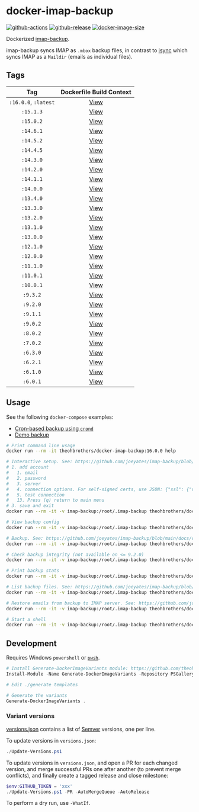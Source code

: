 # docker-imap-backup

[![github-actions](https://github.com/theohbrothers/docker-imap-backup/actions/workflows/ci-master-pr.yml/badge.svg?branch=master)](https://github.com/theohbrothers/docker-imap-backup/actions/workflows/ci-master-pr.yml)
[![github-release](https://img.shields.io/github/v/release/theohbrothers/docker-imap-backup?style=flat-square)](https://github.com/theohbrothers/docker-imap-backup/releases/)
[![docker-image-size](https://img.shields.io/docker/image-size/theohbrothers/docker-imap-backup/latest)](https://hub.docker.com/r/theohbrothers/docker-imap-backup)

Dockerized [imap-backup](https://github.com/joeyates/imap-backup).

imap-backup syncs IMAP as `.mbox` backup files, in contrast to [isync](https://github.com/theohbrothers/docker-isync) which syncs IMAP as a `Maildir` (emails as individual files).

## Tags

| Tag | Dockerfile Build Context |
|:-------:|:---------:|
| `:16.0.0`, `:latest` | [View](variants/16.0.0) |
| `:15.1.3` | [View](variants/15.1.3) |
| `:15.0.2` | [View](variants/15.0.2) |
| `:14.6.1` | [View](variants/14.6.1) |
| `:14.5.2` | [View](variants/14.5.2) |
| `:14.4.5` | [View](variants/14.4.5) |
| `:14.3.0` | [View](variants/14.3.0) |
| `:14.2.0` | [View](variants/14.2.0) |
| `:14.1.1` | [View](variants/14.1.1) |
| `:14.0.0` | [View](variants/14.0.0) |
| `:13.4.0` | [View](variants/13.4.0) |
| `:13.3.0` | [View](variants/13.3.0) |
| `:13.2.0` | [View](variants/13.2.0) |
| `:13.1.0` | [View](variants/13.1.0) |
| `:13.0.0` | [View](variants/13.0.0) |
| `:12.1.0` | [View](variants/12.1.0) |
| `:12.0.0` | [View](variants/12.0.0) |
| `:11.1.0` | [View](variants/11.1.0) |
| `:11.0.1` | [View](variants/11.0.1) |
| `:10.0.1` | [View](variants/10.0.1) |
| `:9.3.2` | [View](variants/9.3.2) |
| `:9.2.0` | [View](variants/9.2.0) |
| `:9.1.1` | [View](variants/9.1.1) |
| `:9.0.2` | [View](variants/9.0.2) |
| `:8.0.2` | [View](variants/8.0.2) |
| `:7.0.2` | [View](variants/7.0.2) |
| `:6.3.0` | [View](variants/6.3.0) |
| `:6.2.1` | [View](variants/6.2.1) |
| `:6.1.0` | [View](variants/6.1.0) |
| `:6.0.1` | [View](variants/6.0.1) |

## Usage

See the following `docker-compose` examples:

- [Cron-based backup using `crond`](docs/examples/cron)
- [Demo backup](docs/examples/demo)

```sh
# Print command line usage
docker run --rm -it theohbrothers/docker-imap-backup:16.0.0 help

# Interactive setup. See: https://github.com/joeyates/imap-backup/blob/main/docs/commands/setup.md
# 1. add account
#   1. email
#   2. password
#   3. server
#   4. connection options. For self-signed certs, use JSON: {"ssl": {"verify_mode": 0}}
#   5. test connection
#   13. Press (q) return to main menu
# 3. save and exit
docker run --rm -it -v imap-backup:/root/.imap-backup theohbrothers/docker-imap-backup:16.0.0 setup

# View backup config
docker run --rm -it -v imap-backup:/root/.imap-backup theohbrothers/docker-imap-backup:16.0.0 cat /root/.imap-backup/config.json

# Backup. See: https://github.com/joeyates/imap-backup/blob/main/docs/commands/backup.md
docker run --rm -it -v imap-backup:/root/.imap-backup theohbrothers/docker-imap-backup:16.0.0 backup

# Check backup integrity (not available on <= 9.2.0)
docker run --rm -it -v imap-backup:/root/.imap-backup theohbrothers/docker-imap-backup:16.0.0 local check

# Print backup stats
docker run --rm -it -v imap-backup:/root/.imap-backup theohbrothers/docker-imap-backup:16.0.0 stats <email>

# List backup files. See: https://github.com/joeyates/imap-backup/blob/main/docs/commands/backup.md
docker run --rm -it -v imap-backup:/root/.imap-backup theohbrothers/docker-imap-backup:16.0.0 ls -alR /root/.imap-backup

# Restore emails from backup to IMAP server. See: https://github.com/joeyates/imap-backup/blob/main/docs/commands/restore.md
docker run --rm -it -v imap-backup:/root/.imap-backup theohbrothers/docker-imap-backup:9.3.1 restore <email>

# Start a shell
docker run --rm -it -v imap-backup:/root/.imap-backup theohbrothers/docker-imap-backup:16.0.0 sh
```

## Development

Requires Windows `powershell` or [`pwsh`](https://github.com/PowerShell/PowerShell).

```powershell
# Install Generate-DockerImageVariants module: https://github.com/theohbrothers/Generate-DockerImageVariants
Install-Module -Name Generate-DockerImageVariants -Repository PSGallery -Scope CurrentUser -Force -Verbose

# Edit ./generate templates

# Generate the variants
Generate-DockerImageVariants .
```

### Variant versions

[versions.json](generate/definitions/versions.json) contains a list of [Semver](https://semver.org/) versions, one per line.

To update versions in `versions.json`:

```powershell
./Update-Versions.ps1
```

To update versions in `versions.json`, and open a PR for each changed version, and merge successful PRs one after another (to prevent merge conflicts), and finally create a tagged release and close milestone:

```powershell
$env:GITHUB_TOKEN = 'xxx'
./Update-Versions.ps1 -PR -AutoMergeQueue -AutoRelease
```

To perform a dry run, use `-WhatIf`.
